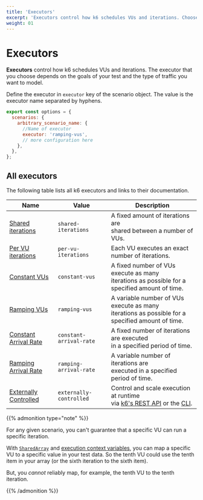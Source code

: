 ```yaml
---
title: 'Executors'
excerpt: 'Executors control how k6 schedules VUs and iterations. Choose the executor to model traffic you want to model to test your services'
weight: 01
---
```


# Executors

**Executors** control how k6 schedules VUs and iterations.
The executor that you choose depends on the goals of your test and the type of traffic you want to model.

Define the executor in `executor` key of the scenario object.
The value is the executor name separated by hyphens.

```javascript
export const options = {
  scenarios: {
    arbitrary_scenario_name: {
      //Name of executor
      executor: 'ramping-vus',
      // more configuration here
    },
  },
};
```

## All executors

The following table lists all k6 executors and links to their documentation.

| Name                                                                                                                 | Value                   | Description                                                                                                                                                                                |
| -------------------------------------------------------------------------------------------------------------------- | ----------------------- | ------------------------------------------------------------------------------------------------------------------------------------------------------------------------------------------ |
| [Shared iterations](https://grafana.com/docs/k6/<K6_VERSION>/using-k6/scenarios/executors/shared-iterations)         | `shared-iterations`     | A fixed amount of iterations are<br/> shared between a number of VUs.                                                                                                                      |
| [Per VU iterations](https://grafana.com/docs/k6/<K6_VERSION>/using-k6/scenarios/executors/per-vu-iterations)         | `per-vu-iterations`     | Each VU executes an exact number of iterations.                                                                                                                                            |
| [Constant VUs](https://grafana.com/docs/k6/<K6_VERSION>/using-k6/scenarios/executors/constant-vus)                   | `constant-vus`          | A fixed number of VUs execute as many<br/> iterations as possible for a specified amount of time.                                                                                          |
| [Ramping VUs](https://grafana.com/docs/k6/<K6_VERSION>/using-k6/scenarios/executors/ramping-vus)                     | `ramping-vus`           | A variable number of VUs execute as many<br/> iterations as possible for a specified amount of time.                                                                                       |
| [Constant Arrival Rate](https://grafana.com/docs/k6/<K6_VERSION>/using-k6/scenarios/executors/constant-arrival-rate) | `constant-arrival-rate` | A fixed number of iterations are executed<br/> in a specified period of time.                                                                                                              |
| [Ramping Arrival Rate](https://grafana.com/docs/k6/<K6_VERSION>/using-k6/scenarios/executors/ramping-arrival-rate)   | `ramping-arrival-rate`  | A variable number of iterations are <br/> executed in a specified period of time.                                                                                                          |
| [Externally Controlled](https://grafana.com/docs/k6/<K6_VERSION>/using-k6/scenarios/executors/externally-controlled) | `externally-controlled` | Control and scale execution at runtime<br/> via [k6's REST API](https://grafana.com/docs/k6/<K6_VERSION>/misc/k6-rest-api) or the [CLI](https://k6.io/blog/how-to-control-a-live-k6-test). |

{{% admonition type="note" %}}

For any given scenario, you can't guarantee that a specific VU can run a specific iteration.

With [`SharedArray`](https://grafana.com/docs/k6/<K6_VERSION>/javascript-api/k6-data/sharedarray) and [execution context variables](https://grafana.com/docs/k6/<K6_VERSION>/using-k6/execution-context-variables), you can map a specific VU to a specific value in your test data.
So the tenth VU could use the tenth item in your array (or the sixth iteration to the sixth item).

But, you _cannot_ reliably map, for example, the tenth VU to the tenth iteration.

{{% /admonition %}}
